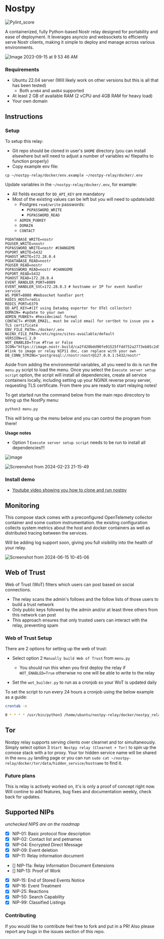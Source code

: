 # Nostpy

![Pylint_score](./pylint.svg) 

A containerized, fully Python-based Nostr relay designed for portability and ease of deployment. It leverages asyncio and websockets to efficiently serve Nostr clients, making it simple to deploy and manage across various environments.


![Image 2023-09-15 at 9 53 46 AM](https://github.com/UTXOnly/nost-py/assets/49233513/724cfbeb-03a0-4d10-b0d1-6b638ac153c4)


### Requirements

* Ubuntu 22.04 server (Will likely work on other versions but this is all that has been tested)
  * Both `arm64` and `amd64` supported
* At least 2 GB of available RAM (2 vCPU and 4GB RAM for heavy load)
* Your own domain


## Instructions

### Setup

To setup this relay:

* Git repo should be cloned in user's `$HOME` directory (you can install elsewhere but will need to adjust a number of variables w/ filepaths to function properly)
* Copy example env file:

```
cp ~/nostpy-relay/docker/env.example ~/nostpy-relay/docker/.env 
```

Update variables in the `~/nostpy-relay/docker/.env`, for example:
* All fields except for `DD_API_KEY` are mandatory
* Most of the existing values can be left but you will need to update/add:
  * Postgres `read/write` passwords:
    * `PGPASSWORD_WRITE`
    * `PGPASSWORD_READ`
  * `ADMIN_PUBKEY`
  * `DOMAIN`
  * `CONTACT`

```
PGDATABASE_WRITE=nostr
PGUSER_WRITE=nostr
PGPASSWORD_WRITE=nostr #CHANGEME
PGPORT_WRITE=5432
PGHOST_WRITE=172.28.0.4
PGDATABASE_READ=nostr
PGUSER_READ=nostr
PGPASSWORD_READ=nostr #CHANGEME
PGPORT_READ=5432
PGHOST_READ=172.28.0.4
EVENT_HANDLER_PORT=8009
EVENT_HANDLER_SVC=172.28.0.3 # hostname or IP for event handler service
WS_PORT=8008 #Websocket handler port
REDIS_HOST=redis
REDIS_PORT=6379
DD_API_KEY=#(If using Datadog exporter for OTel collector)
DOMAIN= #update to your own 
ADMIN_PUBKEY= #hexidecimal format
CONTACT= #YOUR_EMAIL, must be valid email for certbot to issue you a TLS certificate
ENV_FILE_PATH=./docker/.env
NGINX_FILE_PATH=/etc/nginx/sites-available/default
VERSION=v1.2.0
WOT_ENABLED=True #True or False
ICON="https://image.nostr.build/ca2fd20bdd90fe91525ffdd752a2773eb85c2d5a144154d4a0e6227835fa4ae1.jpg" #link to image or relay NIP11 doc, can replace with your own
DB_CONN_STRING="postgresql://nostr:nostr@127.0.0.1:5432/nostr"

```

Aside from adding the environmental variables, all you need to do is run the `menu.py` script to load the menu. Once you select the `Execute server setup script` option, the script will install all dependencies, create all service containers locally, including setting up your NGINX reverse proxy server, requesting TLS certificate. From there you are ready to start relaying notes!

To get started run the command below from the main repo direcotory to bring up the NostPy menu:

```
python3 menu.py
```

This will bring up the menu below and you can control the program from there!

**Usage notes**
* Option 1 `Execute server setup script` needs to be run to install all dependencies!!!




![image](https://github.com/user-attachments/assets/c662940b-9832-44fc-8993-ae982a0ab0d7)



![Screenshot from 2024-02-23 21-15-49](https://github.com/UTXOnly/nost-py/assets/49233513/2119a053-3ebf-42b5-a996-2ccb87651c9e)



### Install demo

* [Youtube video showing you how to clone and run nostpy](https://www.youtube.com/watch?v=9Fmu7K2_t6Y)

## Monitoring

This compose stack comes with a preconfigured OpenTelemety collector container and some custom instrumentation. the existing configuration collects system metrics about the host and docker containers as well as distributed tracing between the services. 

Will be adding log support soon, giving you full visibility into the health of your relay. 

![Screenshot from 2024-06-15 10-45-06](https://github.com/UTXOnly/nost-py/assets/49233513/36afbaf4-cf7d-497b-8bb1-d2a90b7fa0af)


## Web of Trust

Web of Trust (WoT) filters which users can post based on social connections.
* The relay scans the admin's follows and the follow lists of those users to build a trust network
* Only public keys followed by the admin and/or at least three others from this network can post
* This approach ensures that only trusted users can interact with the relay, preventing spam

### Web of Trust Setup

There are 2 options for setting up the web of trust:
* Select option 2 `Manually build Web of Trust` from `menu.py`
  * You should run this when you first deploy the relay if `WOT_ENABLED=True` otherwise no one will be able to write to the relay

* Set the `wot_builder.py` to run as a cronjob so your WoT is updated daily

To set the script to run every 24 hours a cronjob using the below example as a guide:

```bash
crontab -e
```
```bash
0 * * * * /usr/bin/python3 /home/ubuntu/nostpy-relay/docker/nostpy_relay/wot_builder.py >> /home/ubuntu/nostpy-relay/wot.log 2>&1
```

## Tor

Nostpy relay supports serving clients over clearnet and tor simultaneously. Simply select option 3 `Start Nostpy relay (Clearnet + Tor)` to spin up the comose stack with a tor proxy. Your tor hidden service name will be shared in the `menu.py` landing page or you can run `sudo cat ~/nostpy-relay/docker/tor/data/hidden_service/hostname` to find it.


### Future plans

This is relay is actively worked on, it's is only a proof of concept right now. Will contine to add features, bug fixes and documentation weekly, check back for updates. 

## Supported NIPs
*unchecked NIPS are on the roadmap*

- [x] NIP-01: Basic protocol flow description
- [x] NIP-02: Contact list and petnames
- [x] NIP-04: Encrypted Direct Message
- [x] NIP-09: Event deletion
- [x] NIP-11: Relay information document
- [] NIP-11a: Relay Information Document Extensions
- [] NIP-13: Proof of Work
- [x] NIP-15: End of Stored Events Notice
- [x] NIP-16: Event Treatment
- [x] NIP-25: Reactions
- [x] NIP-50: Search Capability
- [x] NIP-99: Classified Listings

### Contributing

If you would like to contribute feel free to fork and put in a PR! Also please report any bugs in the issues section of this repo.
